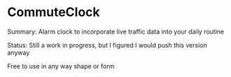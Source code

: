 CommuteClock
===============

Summary: Alarm clock to incorporate live traffic data into your daily routine

Status: Still a work in progress, but I figured I would push this version anyway

Free to use in any way shape or form
